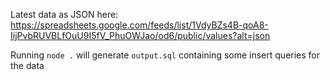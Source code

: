 Latest data as JSON here: https://spreadsheets.google.com/feeds/list/1VdyBZs4B-qoA8-IijPvbRUVBLfOuU9I5fV_PhuOWJao/od6/public/values?alt=json

Running `node .` will generate `output.sql` containing some insert queries for the data